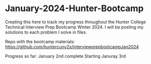 # January-2024-Hunter-Bootcamp
Creating this here to track my progress throughout the Hunter College Technical Interview Prep Bootcamp Winter 2024.
I will be posting my solutions to each problem I solve in files.

Repo with the bootcamp materials:
https://github.com/huntercuny2x/interviewprepbootcampJan2024

Progress so far: January 2nd complete
Starting Januray 3rd
